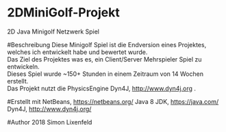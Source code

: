 # 2DMiniGolf-Projekt
2D Java Minigolf Netzwerk Spiel

#Beschreibung
Diese Minigolf Spiel ist die Endversion eines Projektes, welches ich entwickelt habe und bewertet wurde.</br>
Das Ziel des Projektes was es, ein Client/Server Mehrspieler Spiel zu entwickeln.</br>
Dieses Spiel wurde ~150+ Stunden in einem Zeitraum von 14 Wochen erstellt.</br>
Das Projekt nutzt die PhysicsEngine Dyn4J, http://www.dyn4j.org .</br>

#Erstellt mit
NetBeans, https://netbeans.org/
Java 8 JDK, https://java.com/
Dyn4J, http://www.dyn4j.org/

#Author 
2018 Simon Lixenfeld
